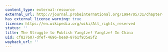 ```yaml
---
content_type: external-resource
external_url: http://journal.probeinternational.org/1994/05/31/chapter-1-2/
has_external_license_warning: true
license: https://en.wikipedia.org/wiki/All_rights_reserved
status: ''
title: The Struggle to Publish Yangtze! Yangtze! In China
uid: cf827607-dfef-4696-bea0-8761f935e5f2
wayback_url: ''
---
```

